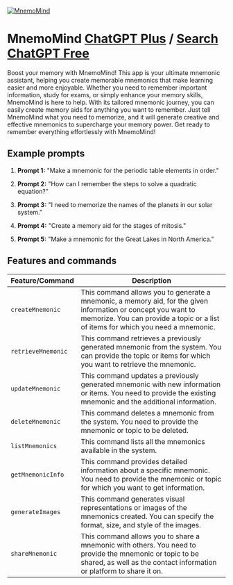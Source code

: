 
[![MnemoMind](https://files.oaiusercontent.com/file-56oRdDvZJ12UrrvtTI8bPQbq?se=2123-10-17T00%3A55%3A38Z&sp=r&sv=2021-08-06&sr=b&rscc=max-age%3D31536000%2C%20immutable&rscd=attachment%3B%20filename%3D6f49d3fc-22ec-4db5-bb90-ac60b373e17e.png&sig=pjsn0tZ0ErUTTXQLHCZD4M2BsJ/E9JW2XV14yJYGW3U%3D)](https://chat.openai.com/g/g-6KgPZM9jC-mnemomind)

# MnemoMind [ChatGPT Plus](https://chat.openai.com/g/g-6KgPZM9jC-mnemomind) / [Search ChatGPT Free](https://gptcall.net/index.html#/?search=MnemoMind)

Boost your memory with MnemoMind! This app is your ultimate mnemonic assistant, helping you create memorable mnemonics that make learning easier and more enjoyable. Whether you need to remember important information, study for exams, or simply enhance your memory skills, MnemoMind is here to help. With its tailored mnemonic journey, you can easily create memory aids for anything you want to remember. Just tell MnemoMind what you need to memorize, and it will generate creative and effective mnemonics to supercharge your memory power. Get ready to remember everything effortlessly with MnemoMind!

## Example prompts

1. **Prompt 1:** "Make a mnemonic for the periodic table elements in order."

2. **Prompt 2:** "How can I remember the steps to solve a quadratic equation?"

3. **Prompt 3:** "I need to memorize the names of the planets in our solar system."

4. **Prompt 4:** "Create a memory aid for the stages of mitosis."

5. **Prompt 5:** "Make a mnemonic for the Great Lakes in North America."


## Features and commands

| Feature/Command | Description |
| --- | --- |
| `createMnemonic` | This command allows you to generate a mnemonic, a memory aid, for the given information or concept you want to memorize. You can provide a topic or a list of items for which you need a mnemonic. |
| `retrieveMnemonic` | This command retrieves a previously generated mnemonic from the system. You can provide the topic or items for which you want to retrieve the mnemonic. |
| `updateMnemonic` | This command updates a previously generated mnemonic with new information or items. You need to provide the existing mnemonic and the additional information. |
| `deleteMnemonic` | This command deletes a mnemonic from the system. You need to provide the mnemonic or topic to be deleted. |
| `listMnemonics` | This command lists all the mnemonics available in the system. |
| `getMnemonicInfo` | This command provides detailed information about a specific mnemonic. You need to provide the mnemonic or topic for which you want to get information. |
| `generateImages` | This command generates visual representations or images of the mnemonics created. You can specify the format, size, and style of the images. |
| `shareMnemonic` | This command allows you to share a mnemonic with others. You need to provide the mnemonic or topic to be shared, as well as the contact information or platform to share it on. |


